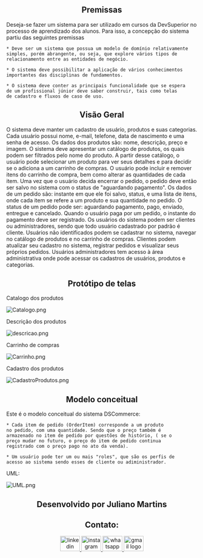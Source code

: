 <div align="center">

## Premissas

</div>

Deseja-se fazer um sistema para ser utilizado em cursos da 
DevSuperior no processo de aprendizado dos alunos. Para isso, 
a concepção do sistema partiu das seguintes premissas

    * Deve ser um sistema que possua um modelo de domínio relativamente
    simples, porém abrangente, ou seja, que explore vários tipos de
    relacionamento entre as entidades de negócio.

    * O sistema deve possibilitar a aplicação de vários conhecimentos
    importantes das disciplinas de fundamentos.

    * O sistema deve conter as principais funcionalidade que se espera
    de um profissional júnior deve saber construir, tais como telas
    de cadastro e fluxos de caso de uso.

<div align="center">

## Visão Geral

</div>

O sistema deve manter um cadastro de usuário, produtos e suas categorias. Cada
usuário possui nome, e-mail, telefone, data de nascimento e uma senha de acesso. Os
dados dos produtos são: nome, descrição, preço e imagem. O sistema deve apresentar
um catálogo de produtos, os quais podem ser filtrados pelo nome do produto. A partir
desse catálogo, o usuário pode selecionar um produto para ver seus detalhes e para
decidir se o adiciona a um carrinho de compras. O usuário pode incluir e remover itens
do carrinho de compra, bem como alterar as quantidades de cada item. Uma vez que o
usuário decida encerrar o pedido, o pedido deve então ser salvo no sistema com o status
de "aguardando pagamento". Os dados de um pedido são: instante em que ele foi salvo,
status, e uma lista de itens, onde cada item se refere a um produto e sua quantidade no
pedido. O status de um pedido pode ser: aguardando pagamento, pago, enviado,
entregue e cancelado. Quando o usuário paga por um pedido, o instante do pagamento
deve ser registrado. Os usuários do sistema podem ser clientes ou administradores,
sendo que todo usuário cadastrado por padrão é cliente. Usuários não identificados
podem se cadastrar no sistema, navegar no catálogo de produtos e no carrinho de
compras. Clientes podem atualizar seu cadastro no sistema, registrar pedidos e visualizar
seus próprios pedidos. Usuários administradores tem acesso à área administrativa onde
pode acessar os cadastros de usuários, produtos e categorias.

<div align="center">

## Protótipo de telas

</div>

Catalogo dos produtos

![Catalogo.png](img/Catalogo.png)

Descrição dos produtos

![descricao.png](img/Descricao.png)

Carrinho de compras

![Carrinho.png](img/Carrinho.png)

Cadastro dos produtos

![CadastroProdutos.png](img/CadastroProdutos.png)

<div align="center">

## Modelo conceitual

</div>

Este é o modelo conceitual do sistema DSCommerce:

    * Cada item de pedido (OrderItem) corresponde a um produto
    no pedido, com uma quantidade. Sendo que o preço também é 
    armazenado no item de pedido por questões de histório, ( se o
    preço mudar no futuro, o preço do item de pedido continua 
    registrado com o preço pago no ato da venda).

    * Um usuário pode ter um ou mais "roles", que são os perfis de
    acesso ao sistema sendo esses de cliente ou adiministrador.

UML: 

![UML.png](img/UML.png)

<div align="center">

## Desenvolvido por Juliano Martins 

## Contato:

</div>


  <div align="center">
  <a href="https://www.linkedin.com/in/julianomarthins/" target="_blank">
    <img src="https://raw.githubusercontent.com/maurodesouza/profile-readme-generator/master/src/assets/icons/social/linkedin/default.svg" width="52" height="40" alt="linkedin logo"  />
  </a>
  <a href="https://www.instagram.com/poa.martins/" target="_blank">
    <img src="https://raw.githubusercontent.com/maurodesouza/profile-readme-generator/master/src/assets/icons/social/instagram/default.svg" width="52" height="40" alt="instagram logo"  />
  </a>
  <a href="https://wa.me/5551996440559" target="_blank">
    <img src="https://raw.githubusercontent.com/maurodesouza/profile-readme-generator/master/src/assets/icons/social/whatsapp/default.svg" width="52" height="40" alt="whatsapp logo"  />
  </a>
  <a href="mailto:julianopoamartins@gmail.com" target="_blank">
    <img src="https://raw.githubusercontent.com/maurodesouza/profile-readme-generator/master/src/assets/icons/social/gmail/default.svg" width="52" height="40" alt="gmail logo"  />
  </a>
</div>








